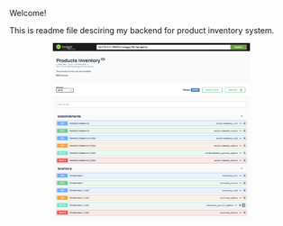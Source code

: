 Welcome!

This is readme file desciring my backend for product inventory system.

<p align="center">
  <img src="screenshots/Screenshot 2024-03-03 at 15.10.42.png" width="350" title="swagger1">
  <img src="screenshots/Screenshot 2024-03-03 at 15.10.54.png" width="350" alt="swagger2">
</p>